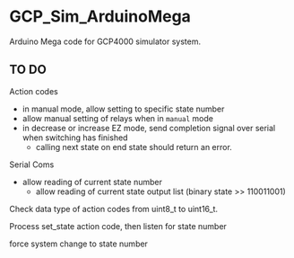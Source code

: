 # GCP_Sim_ArduinoMega
 Arduino Mega code for GCP4000 simulator system.


## TO DO

Action codes
- in manual mode, allow setting to specific state number
- allow manual setting of relays when in `manual` mode
- in decrease or increase EZ mode, send completion signal over serial when switching has finished
  - calling next state on end state should return an error.

Serial Coms
- allow reading of current state number
  - allow reading of current state output list (binary state >> 110011001)

Check data type of action codes from uint8_t to uint16_t.

Process set_state action code, then listen for state number

force system change to state number